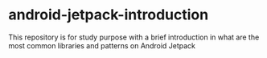 # android-jetpack-introduction
This repository is for study purpose with a brief introduction in what are the most common libraries and patterns on Android Jetpack
